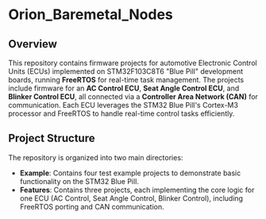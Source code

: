 # Orion_Baremetal_Nodes

## Overview
This repository contains firmware projects for automotive Electronic Control Units (ECUs) implemented on STM32F103C8T6 "Blue Pill" development boards, running **FreeRTOS** for real-time task management. The projects include firmware for an **AC Control ECU**, **Seat Angle Control ECU**, and **Blinker Control ECU**, all connected via a **Controller Area Network (CAN)** for communication. Each ECU leverages the STM32 Blue Pill's Cortex-M3 processor and FreeRTOS to handle real-time control tasks efficiently.

## Project Structure
The repository is organized into two main directories:
- **Example**: Contains four test example projects to demonstrate basic functionality on the STM32 Blue Pill.
- **Features**: Contains three projects, each implementing the core logic for one ECU (AC Control, Seat Angle Control, Blinker Control), including FreeRTOS porting and CAN communication.
